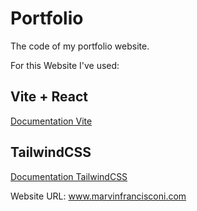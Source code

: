 # Portfolio
The code of my portfolio website.

For this Website I've used:

## Vite + React
[Documentation Vite](https://vitejs.dev/guide/)

## TailwindCSS
[Documentation TailwindCSS](https://tailwindcss.com/docs/installation)

Website URL:
www.marvinfrancisconi.com
